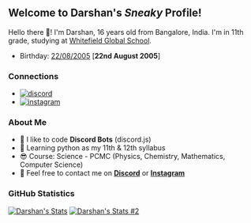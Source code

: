 ## Welcome to Darshan's _Sneaky_ Profile!

Hello there 👋! I'm Darshan, 16 years old from Bangalore, India. I'm in 11th grade, studying at [Whitefield Global School](https://wgs-cet.in/).

- Birthday: [22/08/2005](https://happyhappybirthday.net/en/2005/08/22) [**22nd August 2005**]

### Connections

- [![discord](https://img.shields.io/badge/-%20Lorenz%231337-5865F2?style=for-the-badge&logo=discord&logoColor=white)](https://discord.com/users/838620835282812969)
- [![instagram](https://img.shields.io/badge/-dqrshan__-E1306C?style=for-the-badge&logo=instagram&logoColor=white)](https://instagram.com/dqrshan_)

### About Me

- 🤖 I like to code **Discord Bots** (discord.js)
- 🐍 Learning python as my 11th & 12th syllabus
- 😎 Course: Science - PCMC (Physics, Chemistry, Mathematics, Computer Science)
- 👋 Feel free to contact me on [**Discord**](https://discord.com/users/838620835282812969) or [**Instagram**](https://instagram.com/dqrshan_)

### GitHub Statistics
[![Darshan's Stats](https://github-readme-stats.vercel.app/api?username=Dqrshan&show_icons=true&theme=midnight-purple)](https://github.com/Dqrshan)
[![Darshan's Stats #2](https://github-readme-stats.vercel.app/api/top-langs/?username=Dqrshan&layout=compact&theme=midnight-purple)](https://github.com/Dqrshan)
